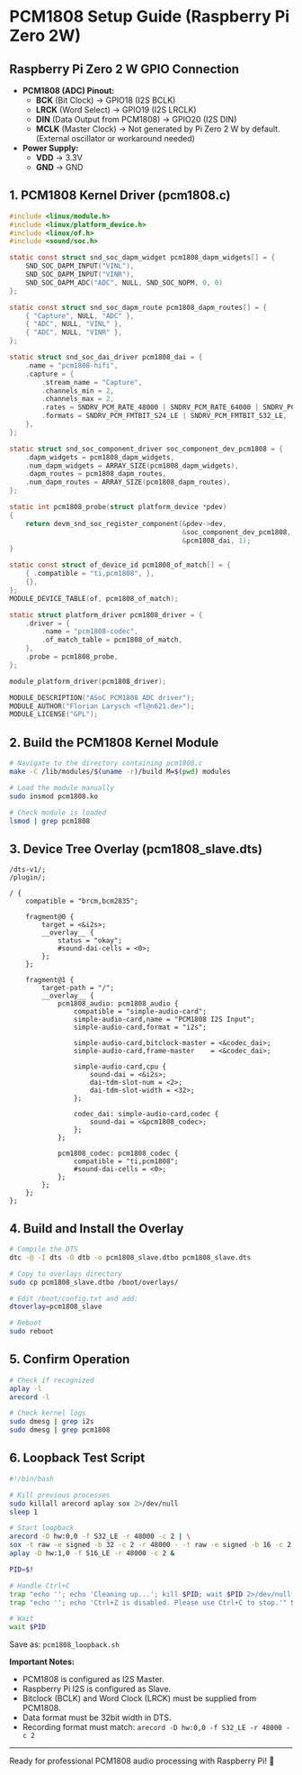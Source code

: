 # PCM1808 Setup Guide (Raspberry Pi Zero 2W)


## Raspberry Pi Zero 2 W GPIO Connection
- **PCM1808 (ADC) Pinout:**
  - **BCK** (Bit Clock) → GPIO18 (I2S BCLK)
  - **LRCK** (Word Select) → GPIO19 (I2S LRCLK)
  - **DIN** (Data Output from PCM1808) → GPIO20 (I2S DIN)
  - **MCLK** (Master Clock) → Not generated by Pi Zero 2 W by default. (External oscillator or workaround needed)
- **Power Supply:**
  - **VDD** → 3.3V
  - **GND** → GND

## 1. PCM1808 Kernel Driver (pcm1808.c)

```c
#include <linux/module.h>
#include <linux/platform_device.h>
#include <linux/of.h>
#include <sound/soc.h>

static const struct snd_soc_dapm_widget pcm1808_dapm_widgets[] = {
    SND_SOC_DAPM_INPUT("VINL"),
    SND_SOC_DAPM_INPUT("VINR"),
    SND_SOC_DAPM_ADC("ADC", NULL, SND_SOC_NOPM, 0, 0)
};

static const struct snd_soc_dapm_route pcm1808_dapm_routes[] = {
    { "Capture", NULL, "ADC" },
    { "ADC", NULL, "VINL" },
    { "ADC", NULL, "VINR" },
};

static struct snd_soc_dai_driver pcm1808_dai = {
    .name = "pcm1808-hifi",
    .capture = {
        .stream_name = "Capture",
        .channels_min = 2,
        .channels_max = 2,
        .rates = SNDRV_PCM_RATE_48000 | SNDRV_PCM_RATE_64000 | SNDRV_PCM_RATE_96000,
        .formats = SNDRV_PCM_FMTBIT_S24_LE | SNDRV_PCM_FMTBIT_S32_LE,
    },
};

static struct snd_soc_component_driver soc_component_dev_pcm1808 = {
    .dapm_widgets = pcm1808_dapm_widgets,
    .num_dapm_widgets = ARRAY_SIZE(pcm1808_dapm_widgets),
    .dapm_routes = pcm1808_dapm_routes,
    .num_dapm_routes = ARRAY_SIZE(pcm1808_dapm_routes),
};

static int pcm1808_probe(struct platform_device *pdev)
{
    return devm_snd_soc_register_component(&pdev->dev,
                                           &soc_component_dev_pcm1808,
                                           &pcm1808_dai, 1);
}

static const struct of_device_id pcm1808_of_match[] = {
    { .compatible = "ti,pcm1808", },
    {},
};
MODULE_DEVICE_TABLE(of, pcm1808_of_match);

static struct platform_driver pcm1808_driver = {
    .driver = {
        .name = "pcm1808-codec",
        .of_match_table = pcm1808_of_match,
    },
    .probe = pcm1808_probe,
};

module_platform_driver(pcm1808_driver);

MODULE_DESCRIPTION("ASoC PCM1808 ADC driver");
MODULE_AUTHOR("Florian Larysch <fl@n621.de>");
MODULE_LICENSE("GPL");
```

## 2. Build the PCM1808 Kernel Module

```bash
# Navigate to the directory containing pcm1808.c
make -C /lib/modules/$(uname -r)/build M=$(pwd) modules

# Load the module manually
sudo insmod pcm1808.ko

# Check module is loaded
lsmod | grep pcm1808
```

## 3. Device Tree Overlay (pcm1808_slave.dts)

```dts
/dts-v1/;
/plugin/;

/ {
    compatible = "brcm,bcm2835";

    fragment@0 {
        target = <&i2s>;
        __overlay__ {
            status = "okay";
            #sound-dai-cells = <0>;
        };
    };

    fragment@1 {
        target-path = "/";
        __overlay__ {
            pcm1808_audio: pcm1808_audio {
                compatible = "simple-audio-card";
                simple-audio-card,name = "PCM1808 I2S Input";
                simple-audio-card,format = "i2s";

                simple-audio-card,bitclock-master = <&codec_dai>;
                simple-audio-card,frame-master    = <&codec_dai>;

                simple-audio-card,cpu {
                    sound-dai = <&i2s>;
                    dai-tdm-slot-num = <2>;
                    dai-tdm-slot-width = <32>;
                };

                codec_dai: simple-audio-card,codec {
                    sound-dai = <&pcm1808_codec>;
                };
            };

            pcm1808_codec: pcm1808_codec {
                compatible = "ti,pcm1808";
                #sound-dai-cells = <0>;
            };
        };
    };
};
```

## 4. Build and Install the Overlay

```bash
# Compile the DTS
dtc -@ -I dts -O dtb -o pcm1808_slave.dtbo pcm1808_slave.dts

# Copy to overlays directory
sudo cp pcm1808_slave.dtbo /boot/overlays/

# Edit /boot/config.txt and add:
dtoverlay=pcm1808_slave

# Reboot
sudo reboot
```

## 5. Confirm Operation

```bash
# Check if recognized
aplay -l
arecord -l

# Check kernel logs
sudo dmesg | grep i2s
sudo dmesg | grep pcm1808
```



## 6. Loopback Test Script

```bash
#!/bin/bash

# Kill previous processes
sudo killall arecord aplay sox 2>/dev/null
sleep 1

# Start loopback
arecord -D hw:0,0 -f S32_LE -r 48000 -c 2 | \
sox -t raw -e signed -b 32 -c 2 -r 48000 - -t raw -e signed -b 16 -c 2 -r 48000 - | \
aplay -D hw:1,0 -f S16_LE -r 48000 -c 2 &

PID=$!

# Handle Ctrl+C
trap "echo ''; echo 'Cleaning up...'; kill $PID; wait $PID 2>/dev/null; echo 'Exited cleanly.'; exit 0" SIGINT
trap "echo ''; echo 'Ctrl+Z is disabled. Please use Ctrl+C to stop.'" SIGTSTP

# Wait
wait $PID
```

Save as: `pcm1808_loopback.sh`

**Important Notes:**
- PCM1808 is configured as I2S Master.
- Raspberry Pi I2S is configured as Slave.
- Bitclock (BCLK) and Word Clock (LRCK) must be supplied from PCM1808.
- Data format must be 32bit width in DTS.
- Recording format must match: `arecord -D hw:0,0 -f S32_LE -r 48000 -c 2`

---

Ready for professional PCM1808 audio processing with Raspberry Pi! 🚀

